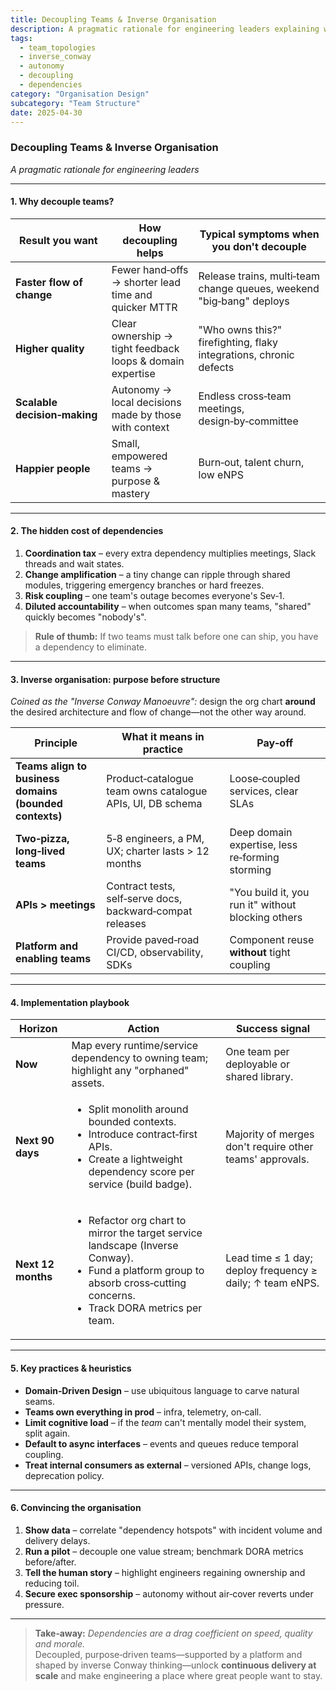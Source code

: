 ```yaml
---
title: Decoupling Teams & Inverse Organisation
description: A pragmatic rationale for engineering leaders explaining why decoupling teams, removing dependencies, and designing inverse organisations boosts flow, quality, and autonomy.
tags:
  - team_topologies
  - inverse_conway
  - autonomy
  - decoupling
  - dependencies
category: "Organisation Design"
subcategory: "Team Structure"
date: 2025-04-30
---
```


### Decoupling Teams & Inverse Organisation  
*A pragmatic rationale for engineering leaders*

---

#### 1. Why decouple teams?

| Result you want | How decoupling helps | Typical symptoms when you **don't** decouple |
|-----------------|----------------------|----------------------------------------------|
| **Faster flow of change** | Fewer hand‑offs → shorter lead time and quicker MTTR | Release trains, multi‑team change queues, weekend "big‑bang" deploys |
| **Higher quality** | Clear ownership → tight feedback loops & domain expertise | "Who owns this?" firefighting, flaky integrations, chronic defects |
| **Scalable decision‑making** | Autonomy → local decisions made by those with context | Endless cross‑team meetings, design‑by‑committee |
| **Happier people** | Small, empowered teams → purpose & mastery | Burn‑out, talent churn, low eNPS |

---

#### 2. The hidden cost of dependencies  

1. **Coordination tax** – every extra dependency multiplies meetings, Slack threads and wait states.  
2. **Change amplification** – a tiny change can ripple through shared modules, triggering emergency branches or hard freezes.  
3. **Risk coupling** – one team's outage becomes everyone's Sev‑1.  
4. **Diluted accountability** – when outcomes span many teams, "shared" quickly becomes "nobody's".  

> **Rule of thumb:** If two teams must talk before one can ship, you have a dependency to eliminate.

---

#### 3. Inverse organisation: purpose before structure  

*Coined as the "Inverse Conway Manoeuvre":* design the org chart **around** the desired architecture and flow of change—not the other way around.

| Principle | What it means in practice | Pay‑off |
|-----------|---------------------------|---------|
| **Teams align to business domains (bounded contexts)** | Product‑catalogue team owns catalogue APIs, UI, DB schema | Loose‑coupled services, clear SLAs |
| **Two‑pizza, long‑lived teams** | 5‑8 engineers, a PM, UX; charter lasts > 12 months | Deep domain expertise, less re‑forming storming |
| **APIs > meetings** | Contract tests, self‑serve docs, backward‑compat releases | "You build it, you run it" without blocking others |
| **Platform and enabling teams** | Provide paved‑road CI/CD, observability, SDKs | Component reuse **without** tight coupling |

---

#### 4. Implementation playbook  

| Horizon | Action | Success signal |
|---------|--------|----------------|
| **Now** | Map every runtime/service dependency to owning team; highlight any "orphaned" assets. | One team per deployable or shared library. |
| **Next 90 days** | <ul><li>Split monolith around bounded contexts.</li><li>Introduce contract‑first APIs.</li><li>Create a lightweight dependency score per service (build badge).</li></ul> | Majority of merges don't require other teams' approvals. |
| **Next 12 months** | <ul><li>Refactor org chart to mirror the target service landscape (Inverse Conway).</li><li>Fund a platform group to absorb cross‑cutting concerns.</li><li>Track DORA metrics per team.</li></ul> | Lead time ≤ 1 day; deploy frequency ≥ daily; ↑ team eNPS. |

---

#### 5. Key practices & heuristics  

* **Domain‑Driven Design** – use ubiquitous language to carve natural seams.  
* **Teams own everything in prod** – infra, telemetry, on‑call.  
* **Limit cognitive load** – if the *team* can't mentally model their system, split again.  
* **Default to async interfaces** – events and queues reduce temporal coupling.  
* **Treat internal consumers as external** – versioned APIs, change logs, deprecation policy.  

---

#### 6. Convincing the organisation  

1. **Show data** – correlate "dependency hotspots" with incident volume and delivery delays.  
2. **Run a pilot** – decouple one value stream; benchmark DORA metrics before/after.  
3. **Tell the human story** – highlight engineers regaining ownership and reducing toil.  
4. **Secure exec sponsorship** – autonomy without air‑cover reverts under pressure.  

---

> **Take‑away:** *Dependencies are a drag coefficient on speed, quality and morale.*  
> Decoupled, purpose‑driven teams—supported by a platform and shaped by inverse Conway thinking—unlock **continuous delivery at scale** and make engineering a place where great people want to stay.

